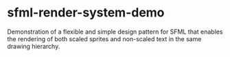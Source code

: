 # sfml-render-system-demo
Demonstration of a flexible and simple design pattern for SFML that enables the rendering of both scaled sprites and non-scaled text in the same drawing hierarchy.
